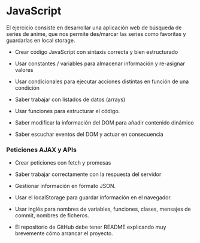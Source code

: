 

# JavaScript

El ejercicio consiste en desarrollar una aplicación web de búsqueda de series de anime, que nos permite
des/marcar las series como favoritas y guardarlas en local storage.



- Crear código JavaScript con sintaxis correcta y bien estructurado

- Usar constantes / variables para almacenar información y re-asignar valores

- Usar condicionales para ejecutar acciones distintas en función de una condición

- Saber trabajar con listados de datos (arrays)

- Usar funciones para estructurar el código.

- Saber modificar la información del DOM para añadir contenido dinámico

- Saber escuchar eventos del DOM y actuar en consecuencia

### Peticiones AJAX y APIs

- Crear peticiones con fetch y promesas

- Saber trabajar correctamente con la respuesta del servidor

- Gestionar información en formato JSON.

- Usar el localStorage para guardar información en el navegador.

- Usar inglés para nombres de variables, funciones, clases, mensajes de commit, nombres de ficheros.

- El repositorio de GitHub debe tener README explicando muy brevemente cómo arrancar el proyecto.
